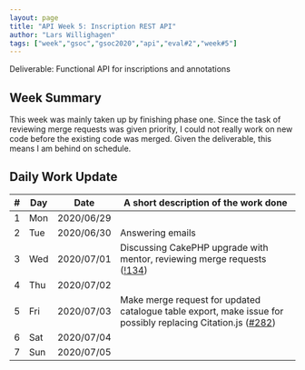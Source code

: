```yaml
---
layout: page
title: "API Week 5: Inscription REST API"
author: "Lars Willighagen"
tags: ["week","gsoc","gsoc2020","api","eval#2","week#5"]
---
```


Deliverable: Functional API for inscriptions and annotations

## Week Summary

This week was mainly taken up by finishing phase one. Since the task of reviewing
merge requests was given priority, I could not really work on new code before
the existing code was merged. Given the deliverable, this means I am behind on
schedule.

## Daily Work Update

| # | Day | Date       | A short description of the work done |
|---|-----|------------|--------------------------------------|
| 1 | Mon | 2020/06/29 |  |
| 2 | Tue | 2020/06/30 | Answering emails |
| 3 | Wed | 2020/07/01 | Discussing CakePHP upgrade with mentor, reviewing merge requests ([!134](https://gitlab.com/cdli/framework/-/merge_requests/134)) |
| 4 | Thu | 2020/07/02 |  |
| 5 | Fri | 2020/07/03 | Make merge request for updated catalogue table export, make issue for possibly replacing Citation.js ([#282](https://gitlab.com/cdli/framework/-/issues/282)) |
| 6 | Sat | 2020/07/04 |  |
| 7 | Sun | 2020/07/05 |  |
